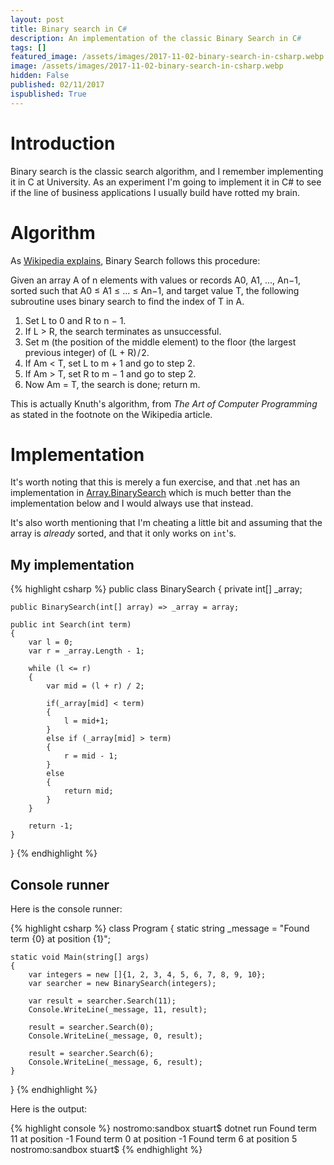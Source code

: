 ```yaml
---
layout: post
title: Binary search in C#
description: An implementation of the classic Binary Search in C#
tags: []
featured_image: /assets/images/2017-11-02-binary-search-in-csharp.webp
image: /assets/images/2017-11-02-binary-search-in-csharp.webp
hidden: False
published: 02/11/2017
ispublished: True
---
```

# Introduction
Binary search is the classic search algorithm, and I remember implementing it in C at University. As an experiment I'm going to implement it in C# to see if the line of business applications I usually build have rotted my brain.

# Algorithm
As [Wikipedia explains](https://en.wikipedia.org/wiki/Binary_search_algorithm#Procedure), Binary Search follows this procedure:

Given an array A of n elements with values or records A0, A1, ..., An−1, sorted such that A0 ≤ A1 ≤ ... ≤ An−1, and target value T, the following subroutine uses binary search to find the index of T in A.

1. Set L to 0 and R to n − 1.
2. If L > R, the search terminates as unsuccessful.
3. Set m (the position of the middle element) to the floor (the largest previous integer) of (L + R) / 2.
4. If Am < T, set L to m + 1 and go to step 2.
5. If Am > T, set R to m − 1 and go to step 2.
6. Now Am = T, the search is done; return m.

This is actually Knuth's algorithm, from _The Art of Computer Programming_ as stated in the footnote on the Wikipedia article.

# Implementation

It's worth noting that this is merely a fun exercise, and that .net has an implementation in [Array.BinarySearch](https://docs.microsoft.com/en-gb/dotnet/api/system.array.binarysearch?view=netframework-4.7.1#System_Array_BinarySearch_System_Array_System_Object_) which is much better than the implementation below and I would always use that instead.

It's also worth mentioning that I'm cheating a little bit and assuming that the array is _already_ sorted, and that it only works on ```int```'s.

## My implementation

{% highlight csharp %}
public class BinarySearch
{
    private int[] _array;

    public BinarySearch(int[] array) => _array = array;

    public int Search(int term)
    {
        var l = 0;
        var r = _array.Length - 1;

        while (l <= r)
        {
            var mid = (l + r) / 2;

            if(_array[mid] < term)
            {
                l = mid+1;
            }
            else if (_array[mid] > term)
            {
                r = mid - 1;
            }
            else
            {
                return mid;
            }
        }

        return -1;
    }
}
{% endhighlight %}    

## Console runner

Here is the console runner:

{% highlight csharp %}
class Program
{
    static string _message = "Found term {0} at position {1}";

    static void Main(string[] args)
    {
        var integers = new []{1, 2, 3, 4, 5, 6, 7, 8, 9, 10};
        var searcher = new BinarySearch(integers);

        var result = searcher.Search(11);
        Console.WriteLine(_message, 11, result);

        result = searcher.Search(0);
        Console.WriteLine(_message, 0, result);

        result = searcher.Search(6);
        Console.WriteLine(_message, 6, result);
    }
}
{% endhighlight %}    

Here is the output:

{% highlight console %}
nostromo:sandbox stuart$ dotnet run
Found term 11 at position -1
Found term 0 at position -1
Found term 6 at position 5
nostromo:sandbox stuart$
{% endhighlight %}
